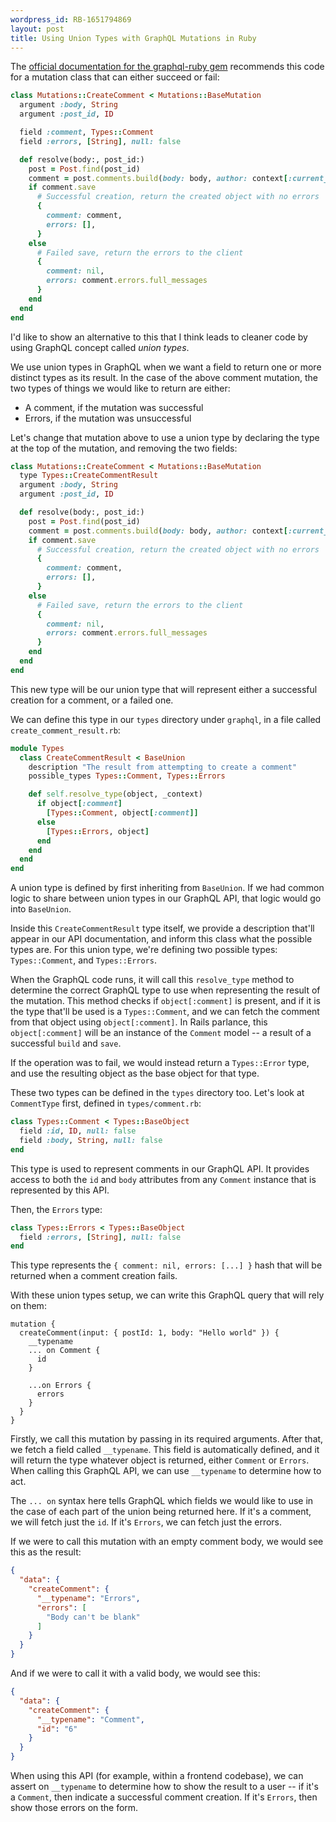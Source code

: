 ```yaml
---
wordpress_id: RB-1651794869
layout: post
title: Using Union Types with GraphQL Mutations in Ruby
---
```


The [official documentation for the graphql-ruby gem](https://graphql-ruby.org/mutations/mutation_classes.html) recommends this code for a mutation class that can either succeed or fail:

```ruby
class Mutations::CreateComment < Mutations::BaseMutation
  argument :body, String
  argument :post_id, ID

  field :comment, Types::Comment
  field :errors, [String], null: false

  def resolve(body:, post_id:)
    post = Post.find(post_id)
    comment = post.comments.build(body: body, author: context[:current_user])
    if comment.save
      # Successful creation, return the created object with no errors
      {
        comment: comment,
        errors: [],
      }
    else
      # Failed save, return the errors to the client
      {
        comment: nil,
        errors: comment.errors.full_messages
      }
    end
  end
end
```

I'd like to show an alternative to this that I think leads to cleaner code by using GraphQL concept called _union types_.

We use union types in GraphQL when we want a field to return one or more distinct types as its result. In the case of the above comment mutation, the two types of things we would like to return are either:

* A comment, if the mutation was successful
* Errors, if the mutation was unsuccessful

Let's change that mutation above to use a union type by declaring the type at the top of the mutation, and removing the two fields:


```ruby
class Mutations::CreateComment < Mutations::BaseMutation
  type Types::CreateCommentResult
  argument :body, String
  argument :post_id, ID

  def resolve(body:, post_id:)
    post = Post.find(post_id)
    comment = post.comments.build(body: body, author: context[:current_user])
    if comment.save
      # Successful creation, return the created object with no errors
      {
        comment: comment,
        errors: [],
      }
    else
      # Failed save, return the errors to the client
      {
        comment: nil,
        errors: comment.errors.full_messages
      }
    end
  end
end
```

This new type will be our union type that will represent either a successful creation for a comment, or a failed one.

We can define this type in our `types` directory under `graphql`, in a file called `create_comment_result.rb`:

```ruby
module Types
  class CreateCommentResult < BaseUnion
    description "The result from attempting to create a comment"
    possible_types Types::Comment, Types::Errors

    def self.resolve_type(object, _context)
      if object[:comment]
        [Types::Comment, object[:comment]]
      else
        [Types::Errors, object]
      end
    end
  end
end
```

A union type is defined by first inheriting from `BaseUnion`. If we had common logic to share between union types in our GraphQL API, that logic would go into `BaseUnion`.

Inside this `CreateCommentResult` type itself, we provide a description that'll appear in our API documentation, and inform this class what the possible types are. For this union type, we're defining two possible types: `Types::Comment`, and `Types::Errors`.

When the GraphQL code runs, it will call this `resolve_type` method to determine the correct GraphQL type to use when representing the result of the mutation. This method checks if `object[:comment]` is present, and if it is the type that'll be used is a `Types::Comment`, and we can fetch the comment from that object using `object[:comment]`. In Rails parlance, this `object[:comment]` will be an instance of the `Comment` model -- a result of a successful `build` and `save`.

If the operation was to fail, we would instead return a `Types::Error` type, and use the resulting object as the base object for that type.

These two types can be defined in the `types` directory too. Let's look at `CommentType` first, defined in `types/comment.rb`:

```ruby
class Types::Comment < Types::BaseObject
  field :id, ID, null: false
  field :body, String, null: false
end
```

This type is used to represent comments in our GraphQL API. It provides access to both the `id` and `body` attributes from any `Comment` instance that is represented by this API.

Then, the `Errors` type:

```ruby
class Types::Errors < Types::BaseObject
  field :errors, [String], null: false
end
```

This type represents the `{ comment: nil, errors: [...] }` hash that will be returned when a comment creation fails.

With these union types setup, we can write this GraphQL query that will rely on them:

```
mutation {
  createComment(input: { postId: 1, body: "Hello world" }) {
    __typename
    ... on Comment {
      id
    }

    ...on Errors {
      errors
    }
  }
}
```

Firstly, we call this mutation by passing in its required arguments. After that, we fetch a field called `__typename`. This field is automatically defined, and it will return the type whatever object is returned, either `Comment` or `Errors`. When calling this GraphQL API, we can use `__typename` to determine how to act.

The `... on` syntax here tells GraphQL which fields we would like to use in the case of each part of the union being returned here. If it's a comment, we will fetch just the `id`. If it's `Errors`, we can fetch just the errors.

If we were to call this mutation with an empty comment body, we would see this as the result:

```json
{
  "data": {
    "createComment": {
      "__typename": "Errors",
      "errors": [
        "Body can't be blank"
      ]
    }
  }
}
```

And if we were to call it with a valid body, we would see this:

```json
{
  "data": {
    "createComment": {
      "__typename": "Comment",
      "id": "6"
    }
  }
}
```

When using this API (for example, within a frontend codebase), we can assert on `__typename` to determine how to show the result to a user -- if it's a `Comment`, then indicate a successful comment creation. If it's `Errors`, then show those errors on the form.
